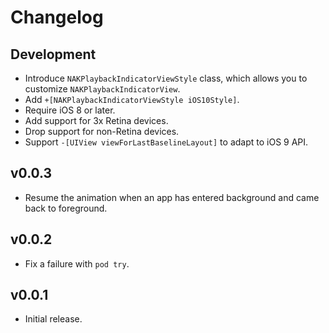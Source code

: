 # Changelog

## Development

* Introduce `NAKPlaybackIndicatorViewStyle` class, which allows you to customize `NAKPlaybackIndicatorView`.
* Add `+[NAKPlaybackIndicatorViewStyle iOS10Style]`.
* Require iOS 8 or later.
* Add support for 3x Retina devices.
* Drop support for non-Retina devices.
* Support `-[UIView viewForLastBaselineLayout]` to adapt to iOS 9 API.

## v0.0.3

* Resume the animation when an app has entered background and came back to foreground.

## v0.0.2

* Fix a failure with `pod try`.

## v0.0.1

* Initial release.
